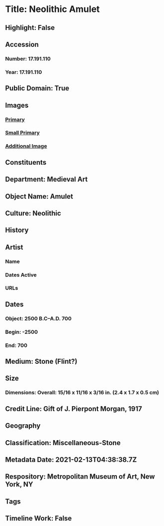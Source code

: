 # Title: Neolithic Amulet
## Highlight: False
## Accession
### Number: 17.191.110
### Year: 17.191.110
## Public Domain: True
## Images
### [Primary](https://images.metmuseum.org/CRDImages/md/original/sf17-191-110s1.jpg)
### [Small Primary](https://images.metmuseum.org/CRDImages/md/web-large/sf17-191-110s1.jpg)
### [Additional Image](https://images.metmuseum.org/CRDImages/md/original/sf17-191-110s2.jpg)
## Constituents
## Department: Medieval Art
## Object Name: Amulet
## Culture: Neolithic
## History
## Artist
### Name
### Dates Active
### URLs
## Dates
### Object: 2500 B.C–A.D. 700
### Begin: -2500
### End: 700
## Medium: Stone (Flint?)
## Size
### Dimensions: Overall: 15/16 x 11/16 x 3/16 in. (2.4 x 1.7 x 0.5 cm)
## Credit Line: Gift of J. Pierpont Morgan, 1917
## Geography
## Classification: Miscellaneous-Stone
## Metadata Date: 2021-02-13T04:38:38.7Z
## Respository: Metropolitan Museum of Art, New York, NY
## Tags
## Timeline Work: False